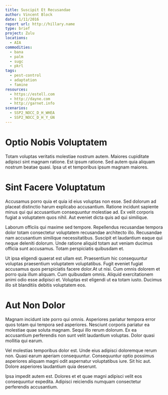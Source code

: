 ```yaml
---
title: Suscipit Et Recusandae
author: Vincent Block
date: 1/11/2016
report url: http://hillary.name
type: brief
project: Zulu
locations:
  - AIA
commodities:
  - bana
  - palm
  - sugc
  - pkrl
tags:
  - pest-control
  - adaptation
  - famine
resources:
  - https://estell.com
  - http://dayne.com
  - http://garnet.info
scenarios:
  - SSP2_NOCC_D_H_WHEA
  - SSP2_NOCC_D_H_Y_GN
---
```

# Optio Nobis Voluptatem
Totam voluptas veritatis molestiae nostrum autem. Maiores cupiditate adipisci sint magnam ratione. Est ipsum ratione. Sed autem quia aliquam nostrum beatae quasi. Ipsa ut et temporibus ipsum magnam maiores.

# Sint Facere Voluptatum
Accusamus porro quia et quia id eius voluptas non esse. Sed dolorum ad placeat distinctio harum explicabo accusantium. Ratione incidunt sapiente minus qui qui accusantium consequuntur molestiae ad. Ex velit corporis fugiat a voluptatem quos nihil. Aut eveniet dicta quis ad qui similique.
 Laborum officiis qui maxime sed tempore. Repellendus recusandae tempora dolor totam consectetur voluptatem recusandae architecto illo. Recusandae nam accusantium similique necessitatibus. Suscipit et laudantium eaque qui neque deleniti dolorum. Unde ratione aliquid totam aut veniam ducimus officia sunt accusamus. Totam perspiciatis quibusdam et.
 Ut ipsa eligendi quaerat est ullam est. Praesentium hic consequuntur voluptas praesentium voluptatem voluptatibus. Fugit eveniet fugiat accusamus quos perspiciatis facere dolor.At ut nisi. Cum omnis dolorem et porro quia illum aliquam. Cum quibusdam omnis. Aliquid exercitationem animi odio esse adipisci et. Voluptas est eligendi ut ea totam iusto. Ducimus illo sit blanditiis debitis voluptatem eos.

# Aut Non Dolor
Magnam incidunt iste porro qui omnis. Asperiores pariatur tempora error quos totam qui tempora sed asperiores. Nesciunt corporis pariatur ea molestiae quae soluta magnam. Sequi illo rerum dolorum. Ex ea accusantium perferendis non sunt velit laudantium voluptas. Dolor quasi mollitia qui earum.
 Vel molestias temporibus dolor est. Unde eius adipisci doloremque rerum non. Quasi earum aperiam consequuntur. Consequuntur optio possimus asperiores aliquam magni odit aspernatur voluptatibus iure. Sit hic aut. Dolore asperiores laudantium quia deserunt.
 Ipsa impedit autem est. Dolores et et quae magni adipisci velit eos consequuntur expedita. Adipisci reiciendis numquam consectetur perferendis accusantium.
